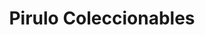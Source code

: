---
title: "Pirulo Coleccionables"
url: /ciudad-autonoma-de-buenos-aires/pirulo-coleccionables/
shop: Spiele
---